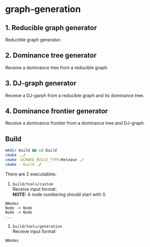 # graph-generation

## 1. Reducible graph generator
Reducible graph generator.

## 2. Dominance tree generator
Receive a dominance tree from a reducible graph.

## 3. DJ-graph generator
Receive a DJ-garph from a reducible graph and its dominance tree. 

## 4. Dominance frontier generator
Receive a dominance frontier from a dominance tree and DJ-graph. 

## Build

```sh
mkdir build && cd build
cmake ../
cmake -DCMAKE_BUILD_TYPE=Release ./
cmake --build ./
```

There are 2 executables: 
1. `build/tools/custom` <br />
Receive input format: <br />
**NOTE:** A node numbering should start with 0.
```
NNodes
Node -> Node
Node -> Node
...
```

2. `build/tools/generation` <br />
Receive input format:
```
NNodes
```

